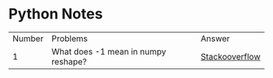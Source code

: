 <!DOCTYPE html>
<html>
<head>
</head>
<body>

<h1>Python Notes</h1>

<table id="customers">
  <tr>
    <td>Number</td>
    <td>Problems</td>
    <td>Answer</td>
  </tr>
  <tr>
    <td>1</td>
    <td>What does -1 mean in numpy reshape?</td>
    <td><a href="https://stackoverflow.com/questions/18691084/what-does-1-mean-in-numpy-reshape">Stackooverflow</a></td>
  </tr>
</table>

</body>
</html>


